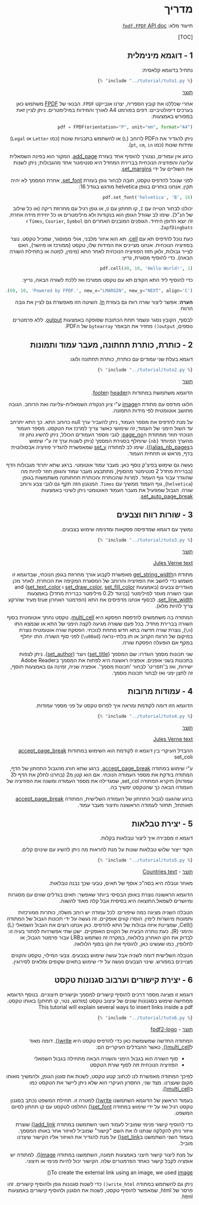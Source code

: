 <div dir="rtl">

# מדריך #

תיעוד מלא: [`fpdf.FPDF` API doc](https://pyfpdf.github.io/fpdf2/fpdf/fpdf.html#fpdf.fpdf.FPDF)

[TOC]

## 1 - דוגמא מינימלית ##

נתחיל בדוגמא קלאסית:

```python
{% include "../tutorial/tuto1.py" %}
```

[תוצר](https://github.com/PyFPDF/fpdf2/raw/master/tutorial/tuto1.pdf)

אחרי שכללנו את קובץ הספריה, יצרנו אובייקט `FPDF`.
הבנאי של [FPDF](fpdf/fpdf.html#fpdf.fpdf.FPDF)  משתמש כאן בערכים דיפולטיביים:
דפים בפורמט A4 לאורך והמידות במילימטרים. ניתן לציין זאת במפורש באמצעות:

```python
pdf = FPDF(orientation="P", unit="mm", format="A4")
```
ניתן להגדיר את הPDF לרוחב (`L`) או להשתמש בתבניות שונות (כמו `Letter` או `Legal`) ומידות שונות (כמו `pt`, `cm`, `in`).

כרגע אין עמודים, נצטרך להוסיף אחד בעזרת [add_page](fpdf/fpdf.html#fpdf.fpdf.FPDF.add_page).
המקור הוא בפינה השמאלית עליונה והפוזיציה הנוכחית בברירת המחדל היא סנטימטר אחד מהגבולות; ניתן לשנות את השוליים על ידי [set_margins](fpdf/fpdf.html#fpdf.fpdf.FPDF.set_margins).

לפני שנוכל להדפיס טקסט, חובה לבחור גופן בעזרת [set_font](fpdf/fpdf.html#fpdf.fpdf.FPDF.set_font), אחרת המסמך לא יהיה תקין. אנחנו בוחרים בגופן helvetica מודגש בגודל 16:

```python
pdf.set_font('helvetica', 'B', 16)
```

יכולנו לבחור הטייה עם `I`, קו תחתון עם `U`, או גופן רגיל עם מחרוזת ריקה (או כל שילוב של הנ"ל). שימו לב שגודל הגופן הוא בנקודות ולא מילימטרים או כל יחידת מידה אחרת. זה יוצא הדופן היחיד. הגופנים המובנים האחרים הם `Times`, `Courier`, `Symbol` וּ `ZapfDingbats`.

כעת נוכל להדפיס תא עם [cell](fpdf/fpdf.html#fpdf.fpdf.FPDF.cell). תא הוא איזור מלבני, אולי ממוסגר, שמכיל טקסט. נוצר בפוזיציה הנוכחית. אנחנו מציינים את המידות שלו, טקסט (ממורכז או מיושר), האם לצייר גבולות, ולאן תזוז הפוזיציה הנוכחית לאחר התא (מימין, למטה או בתחילת השורה הבאה). כדי להוסיף מסגרת, נריץ:


```python
pdf.cell(40, 10, 'Hello World!', 1)
```

כדי להוסיף ליד התא הקודם תא עם טקסט ממורכז ואז ללכת לשורה הבאה, נריץ:

```python
pdf.cell(60, 10, 'Powered by FPDF.', new_x="LMARGIN", new_y="NEXT", align='C')
```

**הערה**: אפשר ליצור שורה רווח גם בעזרת [ln](fpdf/fpdf.html#fpdf.fpdf.FPDF.ln). השיטה הזו מאפשרת גם לציין את גובה הרווח

לבסוף, הקובץ נסגר ונשמר תחת הכתובת שסופקה באמצעות [output](fpdf/fpdf.html#fpdf.fpdf.FPDF.output).
ללא פרמטרים נוספים, `output()` מחזיר את הבאפר `bytearray` של הPDF.

## 2 - כותרת, כותרת תחתונה, מעבר עמוד ותמונות ##

דוגמא בעלת שני עמודים עם כותרת, כותרת תחתונה ולוגו:

```python
{% include "../tutorial/tuto2.py" %}
```

[תוצר](https://github.com/PyFPDF/fpdf2/raw/master/tutorial/tuto2.pdf)

הדוגמא משתמשת במתודות ה[header](fpdf/fpdf.html#fpdf.fpdf.FPDF.header) ו[footer](fpdf/fpdf.html#fpdf.fpdf.FPDF.footer).

הלוגו מודפס עם מתודת ה[image](fpdf/fpdf.html#fpdf.fpdf.FPDF.image) ע"י ציון הנקודה השמאלית-עליונה ואת הרוחב. הגובה מחושב אוטומטית לפי מידות התמונה.

על מנת להדפיס את מספר העמוד, ניתן להעביר ערך null כרוחב התא. כך התא יתרחב עד השול הימני של העמוד; זה שימושי כאשר צריך למרכז את הטקסט. מספר העמוד הנוכחי חוזר ממתודת ה[page_no](fpdf/fpdf.html#fpdf.fpdf.FPDF.page_no); לגבי מספר העמודים הכולל, ניתן להשיג נתון זה מהערך המיוחד `{nb}` שיוחלף בסגירת המסמך (ניתן לשנות ערך זה ע"י שימוש ב[alias_nb_pages()](fpdf/fpdf.html#fpdf.fpdf.FPDF.alias_nb_pages)).
שימו לב למתודה [set_y](fpdf/fpdf.html#fpdf.fpdf.FPDF.set_y) שמאפשרת להגדיר פוזיציה אבסולוטית בדף, מראש או תחתית העמוד.

נעשה גם שימוש  בפיצ'ק נוסף כאן: מעבר עמוד אוטומטי. ברגע שתא יחרוד מגבולות הדף (בברירת מחדל 2 סנטימטר מהסוף), מתתבצע מעבר עמוד והגופן חוזר להיות מה שהוגדר עבור גוף העמוד. למרות שהכותרת והכותרת תחתותנה משתמשות בגופן (`helvetica`), גוף העמוד ממשיך עם `Times`. המנגנון הזה תקף גם לגבי צבע ורוחב שורה. הגבול שמפעיל את מעבר העמוד האוטומטי ניתן לשינוי באמצעות [set_auto_page_break](fpdf/fpdf.html#fpdf.fpdf.FPDF.set_auto_page_break).


## 3 - שורות רווח וצבעים ##

נמשיך עם דוגמא שמדפיסה פסקאות ומדגימה שימוש בצבעים.

```python
{% include "../tutorial/tuto3.py" %}
```

[תוצר](https://github.com/PyFPDF/fpdf2/raw/master/tutorial/tuto3.pdf)

[Jules Verne text](https://github.com/PyFPDF/fpdf2/raw/master/tutorial/20k_c1.txt)

מתודת ה[get_string_width](fpdf/fpdf.html#fpdf.fpdf.FPDF.get_string_width) מאפשרת לקבוע אורך מחרוזת בגופן הנוכחי, שבדוגמא זו משמש כדי לחשב את הפוזיציה והרוחב של המסגרת המקיפה את הכותרת. לאחר מכן מוגדרים צבעים
(באמצעות [set_draw_color](fpdf/fpdf.html#fpdf.fpdf.FPDF.set_draw_color), [set_fill_color](fpdf/fpdf.html#fpdf.fpdf.FPDF.set_fill_color) ו [set_text_color](fpdf/fpdf.html#fpdf.fpdf.FPDF.set_text_color)) and   ועובי השורה מוגזר למילימטר (בניגוד ל0.2 מילימטר כברירת מחדל) באמצעות [set_line_width](fpdf/fpdf.html#fpdf.fpdf.FPDF.set_line_width). לבסוף אנחנו מדפיסים את התא (הפרמטר האחרון true מעיד שהרקע צריך להיות מלא).


המתודה בה משתמשים להדפסת הפסקא היא [multi_cell](fpdf/fpdf.html#fpdf.fpdf.FPDF.multi_cell). טקסט נחתך אוטומטית בסוף השורה בברירת מחדל. בכל פעם ששורה מגיעה לקצה הימני של התא או שנמצא התו (`n\`), נוצרת שורה חדשה בתא חדש מתחת לנוכחי. הפסקת שורה אוטומטית נוצרת במיקום של הרווח הקרוב או תו בלתי-נראה (`u00ad\`) לפני סוף השורה. התו יוחלף במקף אם הופעלה הפסקת שורה.

שני תכונות מסמך הוגדרו: שם המסמך ([set_title](fpdf/fpdf.html#fpdf.fpdf.FPDF.set_title)) ויוצר ([set_author](fpdf/fpdf.html#fpdf.fpdf.FPDF.set_author)). ניתן לצפות בתכונות בשני אופנים. אופציה ראשונה היא לפתוח את המסמך בAdobe Reader ישירות, ואז ב'תפריט' לבחור 'תכונות מסמך'. אופציה שניה, זמינה גם באמצעות תוסף, זה לחצן ימני ואז לבחור תכונות מסמך.

## 4 - עמודות מרובות ##

הדוגמא הזו דומה לקודמת ומראה איך לפרוס טקסט על פני מספר עמודות.

```python
{% include "../tutorial/tuto4.py" %}
```

[תוצר](https://github.com/PyFPDF/fpdf2/raw/master/tutorial/tuto4.pdf)

[Jules Verne text](https://github.com/PyFPDF/fpdf2/raw/master/tutorial/20k_c1.txt)

ההבדל העיקרי בין דוגמא זו לקודמת הוא השימוש במתודות [accept_page_break](fpdf/fpdf.html#fpdf.fpdf.FPDF.accept_page_break) וset_col

ע"י שימוש במתודה [accept_page_break](fpdf/fpdf.html#fpdf.fpdf.FPDF.accept_page_break), ברגע שתא חורג מהגבול התחתון של הדף, המתודה בודקת את מספר העמודה הנוכחי. אם הוא קטן מ2 (בחרנו לחלק את הדף ל3 עמודות) תיקרא המתודה set_col, שמגדילה את מספר העמודה ומשנה את הפוזיציה של העמודה הבאה כך שהטקסט ימשיך בה.

ברגע שהגענו לגבול התחתון של העמודה השלישית, המתודה [accept_page_break](fpdf/fpdf.html#fpdf.fpdf.FPDF.accept_page_break) תאותחל, תחזור לעמודה הראשונה ותיצור מעבר עמוד.

## 5 - יצירת טבלאות ##

דוגמא זו מסבירה איך ליצור טבלאות בקלות.

הקוד ייצור שלוש טבלאות שונות על מנת להראות מה ניתן להשיג עם שינוים קלים.

```python
{% include "../tutorial/tuto5.py" %}
```

[תוצר](https://github.com/PyFPDF/fpdf2/raw/master/tutorial/tuto5.pdf) -
[Countries text](https://github.com/PyFPDF/fpdf2/raw/master/tutorial/countries.txt)

מאחר וטבלה היא בסה"כ אוסף של תאים, טבעי שכך נבנה טבלאות.

הדוגמא הראשונה נוצרת באופן הבסיסי ביותר שאפשר: תאים בגדלים שווים עם מסגרות ומיושרים לשמאל.התוצאה היא בסיסית אבל קלה מאוד להשגה.

הטבלה השניה מציגה כמה שיפורים: לכל עמודה יש רוחב משלה, כותרות ממורכזות ותמונות מיושרות לימין. הוסרו קווים אופקיים. זה נעשה על ידי תכונות הגבול של המתודה ()Cell, שמציינת איזה גבולות של התא להדפיס. כאן אנחנו רוצים את הגבול השמאלי (L) והימני (R). כעת נותרה הבעיה של הקווים האופקיים. ישנן שתי אפשרויות לפתור בעיה זו: לבדוק את הקו האחרון בלולאה, במקרה זה נשתמש בLRB עבור פרמטר הגבול; או לחלופין, כמו שעשינו כאן, להוסיף את הקו בסוף הלולאה.

הטבלה השלישית דומה לשניה אבל עושה שימוש בצבעים. צבעי המילוי, טקסט והקווים מצויינים במפורש. שינוי הצבעים נעשה על ידי שימוש בתאים שקופים ומלאים לסירוגין.

## 6 - יצירת קישורים וערבוב סגנונות טקסט ##

דוגמא זו מציגה מספר דרכים להוסיף קישורים למסמך וקישורים חיצוניים. בנוסף הדוגמא ממחישה שימוש בסגנונות שונים של עיצוב טקסט (מודגש, נטוי, קו תחתון) באותו טקסט.
This tutorial will explain several ways to insert links inside a pdf 

```python
{% include "../tutorial/tuto6.py" %}
```

[תוצר](https://github.com/PyFPDF/fpdf2/raw/master/tutorial/tuto6.pdf) -
[fpdf2-logo](https://raw.githubusercontent.com/PyFPDF/fpdf2/master/docs/fpdf2-logo.png)

המתודה החדשה שמשומשת כאן כדי להדפיס טקסט היא  [write()](https://pyfpdf.github.io/fpdf2/fpdf/fpdf.html#fpdf.fpdf.FPDF.write). דומה מאוד ל[multi_cell()](https://pyfpdf.github.io/fpdf2/fpdf/fpdf.html#fpdf.fpdf.FPDF.multi_cell), כאשר ההבדלים העיקריים הם:

- סוף השורה הוא בגבול הימני והשורה הבאה מתחילה בגבול השמאלי
- הפוזיציה הנוכחית זזה לסוף שורת הטקסט

לפיכך המתודה מאפשרת לנו לכתוב קטע טקסט, לשנות את סגנון הגופן, ולהמשיך מאותו מקום שעצרנו. מצד שני, החסרון העיקרי הוא שלא ניתן ליישר את הטקסט כמו ב[multi_cell()](https://pyfpdf.github.io/fpdf2/fpdf/fpdf.html#fpdf.fpdf.FPDF.multi_cell).

בעמוד הראשון של הדוגמא השתמשנו [write()](https://pyfpdf.github.io/fpdf2/fpdf/fpdf.html#fpdf.fpdf.FPDF.write) למטרה זו. תחילת המשפט נכתב בסגנון טקסט רגיל ואז על ידי שימוש במתודה [set_font()](https://pyfpdf.github.io/fpdf2/fpdf/fpdf.html#fpdf.fpdf.FPDF.set_font) החלפנו לטקסט עם קו תחתון לסיום המשפט.

כדי להוסיף קישור פנימי שמוביל לעמוד השני השתמשנו במתודה [add_link()](https://pyfpdf.github.io/fpdf2/fpdf/fpdf.html#fpdf.fpdf.FPDF.add_link) שוצרת איזור ניתן להקלקה שנתנו לו את השם "קישור" שמוביל לאיזור אחר באותו המסמך. בעמוד השני השתמשנו ב[set_link()](https://pyfpdf.github.io/fpdf2/fpdf/fpdf.html#fpdf.fpdf.FPDF.set_link) על מנת להגדיר את האיזור אליו הקישור שיצרנו מוביל.

על מנת ליצור קישור חיצני באמצעות תמונה, השתמשנו במתודה [image()](https://pyfpdf.github.io/fpdf2/fpdf/fpdf.html#fpdf.fpdf.FPDF.image). למתודה יש אופציה לקבל קישור כאחד הפרמטרים שלה. הקישור יכול להיות פנימי או חיצוני.

To create the external link using an image, we used
 [image()](https://pyfpdf.github.io/fpdf2/fpdf/fpdf.html#fpdf.fpdf.FPDF.image)

ניתן גם להשתמש במתודה `write_html()` כדי לשנות סגנונות גופן ולהוסיף קישורים. זהו פרסר של html, שמאפשר להוסיף טקסט, לשנות את הסגנון ולהוסיף קישורים באמצעות html.

</div>